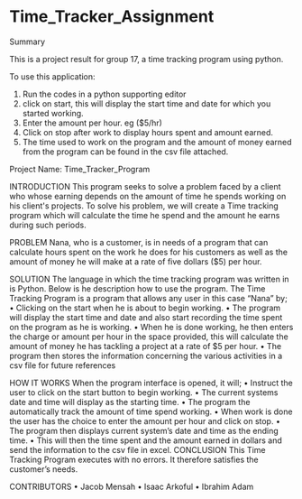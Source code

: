 # Time_Tracker_Assignment

Summary

This is a project result for group 17, a time tracking program using python.

To use this application:
1. Run the codes in a python supporting editor
2. click on start, this will display the start time and date for which you started working.
3. Enter the amount per hour. eg ($5/hr) 
4. Click on stop after work to display hours spent and amount earned.
5. The time used to work on the program and the amount of money earned from the program can be found in the csv file attached.

Project Name: Time_Tracker_Program

INTRODUCTION 
This program seeks to solve a problem faced by a client who whose earning depends on the amount of time he spends working on his client's projects. To solve his problem, we will create a Time tracking program which will calculate the time he spend and the amount he earns during such periods.

PROBLEM
Nana, who is a customer, is in needs of a program that can calculate hours spent on the work he does for his customers as well as the amount of money he will make at a rate of five dollars ($5) per hour.

SOLUTION
The language in which the time tracking program was written in is Python. Below is he description how to use the program.
The Time Tracking Program is a program that allows any user in this case “Nana” by; 
•	Clicking on the start when he is about to begin working.
•	The program will display the start time and date and also start recording the time spent on the program as he is working.
•	When he is done working, he then enters the charge or amount per hour in the space provided, this will calculate the amount of money he has tackling a project at a rate of $5 per hour.
•	The program then stores the information concerning the various activities in a csv file for future references

HOW IT WORKS
When the program interface is opened, it will;
•	Instruct the user to click on the start button to begin working.
•	The current systems date and time will display as the starting time.
•	The program the automatically track the amount of time spend working.
•	When work is done the user has the choice to enter the amount per hour and click on stop.
•	The program then displays current system’s date and time as the ending time.
•	This will then the time spent and the amount earned in dollars and send the information to the csv file in excel. 
CONCLUSION
This Time Tracking Program executes with no errors. It therefore satisfies the customer’s needs.

CONTRIBUTORS
•	Jacob Mensah 
•	Isaac Arkoful
•	Ibrahim Adam

